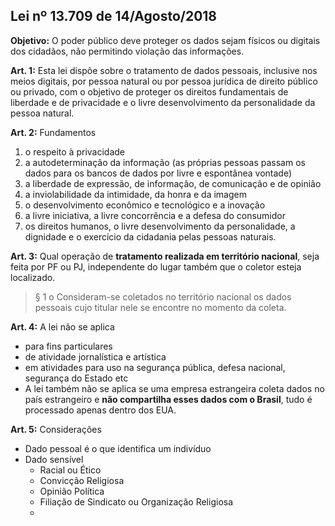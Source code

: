 ## Lei nº 13.709 de 14/Agosto/2018

**Objetivo:** O poder público deve proteger os dados sejam físicos ou digitais dos cidadãos, não permitindo violação das informações.

**Art. 1:** Esta lei dispõe sobre o tratamento de dados pessoais, inclusive nos meios digitais, por pessoa natural ou por pessoa jurídica de direito público ou privado, com o objetivo de proteger os direitos fundamentais de liberdade e de privacidade e o livre desenvolvimento da personalidade da pessoa natural.

**Art. 2:** Fundamentos
1. o respeito à privacidade
2. a autodeterminação da informação (as próprias pessoas passam os dados para os bancos de dados por livre e espontânea vontade)
3. a liberdade de expressão, de informação, de comunicação e de opinião
4. a inviolabilidade da intimidade, da honra e da imagem
5. o desenvolvimento econômico e tecnológico e a inovação
6. a livre iniciativa, a livre concorrência e a defesa do consumidor
7. os direitos humanos, o livre desenvolvimento da personalidade, a dignidade e o exercício da cidadania pelas pessoas naturais.

**Art. 3:** Qual operação de **tratamento realizada em território nacional**, seja feita por PF ou PJ, independente do lugar também que o coletor esteja localizado. 
> § 1 o Consideram-se coletados no território nacional os dados pessoais cujo titular nele se encontre no momento da coleta.

**Art. 4:** A lei não se aplica
- para fins particulares
- de atividade jornalística e artística
- em atividades para uso na segurança pública, defesa nacional, segurança do Estado etc
- A lei também não se aplica se uma empresa estrangeira coleta dados no país estrangeiro e **não compartilha esses dados com o Brasil**, tudo é processado apenas dentro dos EUA.

**Art. 5:** Considerações
- Dado pessoal é o que identifica um indivíduo
- Dado sensível
	- Racial ou Ético
	- Convicção Religiosa
	- Opinião Política
	- Filiação de Sindicato ou Organização Religiosa
	- 